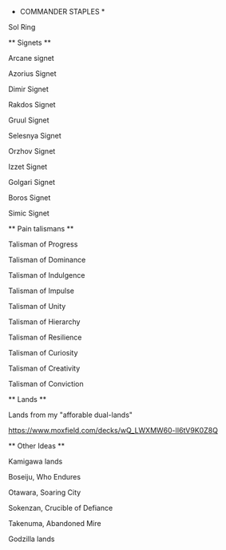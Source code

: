 * COMMANDER STAPLES *

Sol Ring

** Signets **

Arcane signet

Azorius Signet 

Dimir Signet 

Rakdos Signet

Gruul Signet 

Selesnya Signet 

Orzhov Signet 

Izzet Signet

Golgari Signet

Boros Signet 

Simic Signet 

** Pain talismans **

Talisman of Progress

Talisman of Dominance 

Talisman of Indulgence 

Talisman of Impulse 

Talisman of Unity 

Talisman of Hierarchy 

Talisman of Resilience 

Talisman of Curiosity

Talisman of Creativity 

Talisman of Conviction 


** Lands **

Lands from my "afforable dual-lands"

https://www.moxfield.com/decks/wQ_LWXMW60-lI6tV9K0Z8Q


** Other Ideas **

Kamigawa lands

Boseiju, Who Endures

Otawara, Soaring City

Sokenzan, Crucible of Defiance 

Takenuma, Abandoned Mire

Godzilla lands
